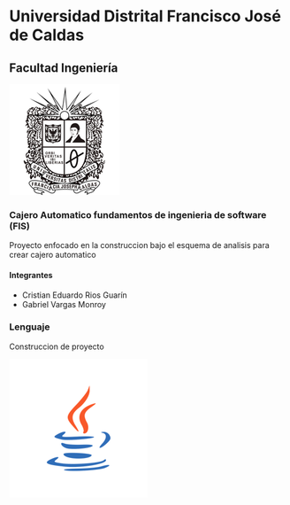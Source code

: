 # Universidad Distrital Francisco José de Caldas
## Facultad Ingeniería

![alt Escudo-de-Universidad](logo/UD-logo.gif)

### Cajero Automatico fundamentos de ingenieria de software (FIS)

Proyecto enfocado en la construccion bajo el esquema de analisis para crear cajero automatico

#### Integrantes
- Cristian Eduardo Rios Guarín
- Gabriel Vargas Monroy

### Lenguaje

Construccion de proyecto

![alt logo-java](logo/java.png)